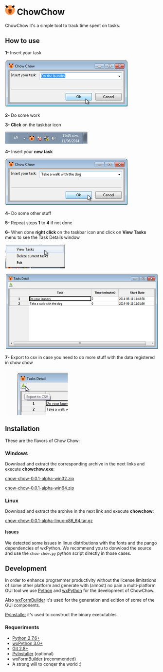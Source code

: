 # ![drawing.svg](icons/icon32.png) ChowChow #

ChowChow it's a simple tool to track time spent on tasks.

## How to use ##

**1-** Insert your task

![insert_task_window.png](docs/img/insert_task_window.png)

**2-**  Do some work

**3- Click** on the taskbar icon

![task_bar_icon.png](docs/img/task_bar_icon.png)

**4-** Insert your **new task**

![insert_task_window2.png](docs/img/insert_task_window2.png)

**4-** Do some other stuff

**5-** Repeat steps **1** to **4** if not done

**6-** When done **right click** on the taskbar icon and click on **View Tasks** menu to see the Task Details window

![chow_chow_menu.png](docs/img/chow_chow_menu.png)

![tasks_detail.png](docs/img/tasks_detail.png)

**7-** Export to csv in case you need to do more stuff with the data registered in chow chow 

![export_to_csv.png](docs/img/export_to_csv.png)

## Installation ##

These are the flavors of Chow Chow:

### Windows ###

Download and extract the corresponding archive in the next links and execute **chowchow.exe**:

[chow-chow-0.0.1-alpha-win32.zip](https://dl.dropboxusercontent.com/u/34045080/chow-chow/chow-chow-0.0.1-alpha-win32.zip)

[chow-chow-0.0.1-alpha-win64.zip](https://dl.dropboxusercontent.com/u/34045080/chow-chow/chow-chow-0.0.1-alpha-win64.zip)

### Linux ###

Download and extract the archive in the next link and execute **chowchow**:

[chow-chow-0.0.1-alpha-linux-x86_64.tar.gz](https://dl.dropboxusercontent.com/u/34045080/chow-chow/chow-chow-0.0.1-alpha-linux.tar.gz)

#### Issues ####

We detected some issues in linux distributions with the fonts and the pango dependencies of wxPython. We recommend you to donwload the source and use the `chow-chow.py` python script directly in those cases.

## Development ##

In order to enhance programmer productivity without the license limitations of some other platform and
generate with (almost) no pain a multi-platform GUI tool we use [Python](https://www.python.org/) and
[wxPython](http://www.wxpython.org/) for the development of ChowChow.

Also [wxFormBuilder](http://sourceforge.net/projects/wxformbuilder/) it's used for the generation and edition of some
of the GUI components.

[PyInstaller](http://www.pyinstaller.org/) it's used to construct the binary executables.

### Requeriments ###

- [Python 2.7.6+](https://www.python.org/)
- [wxPython 3.0+](http://www.wxpython.org/)
- [Git 2.8+](http://git-scm.com/)
- [PyInstaller](http://www.pyinstaller.org/) (optional)
- [wxFormBuilder](http://sourceforge.net/projects/wxformbuilder/) (recommended)
- A strong will to conqer the world :)

